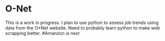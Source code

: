 # O-Net
This is a work in progress. I plan to use python to assess job trends using data from the O*Net website.
Need to probably learn python to make web scrapping better.
#Amanzon is next
